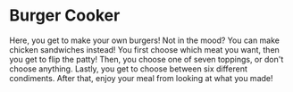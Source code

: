 # Burger Cooker

Here, you get to make your own burgers! Not in the mood? You can make chicken sandwiches instead! You first choose which meat you want, then you get to flip the patty! Then, you choose one of seven toppings, or don't choose anything. Lastly, you get to choose between six different condiments. After that, enjoy your meal from looking at what you made!